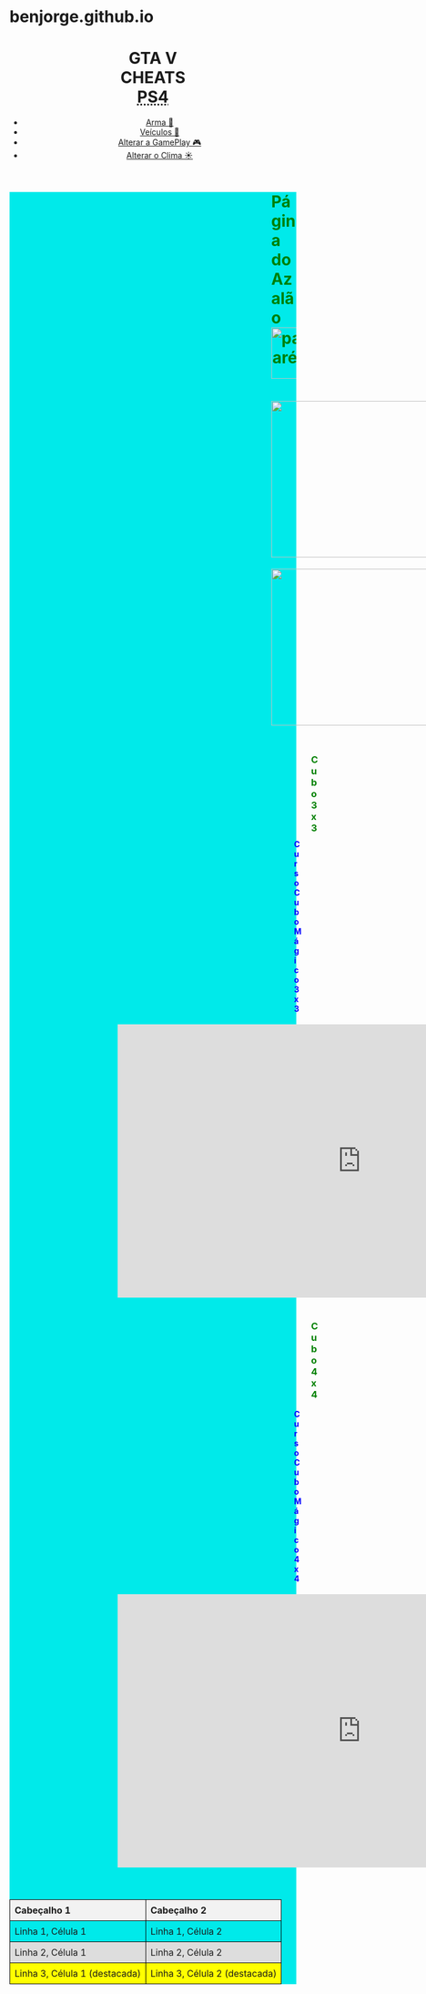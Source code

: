 # benjorge.github.io

<DOCTYPE html>
<html>
<head>

<title>Página html do Azalão </title> 

</head>


<body>

<header>
      <h1> GTA V <br> CHEATS <abbr title="PlayStation 4"><br>PS4</abbr> </h1>
      <nav>
        <ul>
            <li><a href="#arma"> Arma 🔫</a></li>
            <li><a href="#veiculos">Veículos 🚁</a></li>
            <li><a href="#gameplay">Alterar a GamePlay 🎮</a></li>
            <li><a href="#clima">Alterar o Clima ☀️</a></li>
        </ul>
      </nav>
  </header>

<div style="background-color:rgb(0, 234, 234);">

<h1 style="color: green; margin-top: 20px; margin-left: 460px;"> Página do Azalão <br> <img src="https://www.dicionarioinformal.com.br/image/p/1206.jpg" alt="pangaré" title="pangaré" width="100" height="90"> </h1>

<img style="margin-top: 20px; margin-left: 460px;" border="0" height="275" kba="true" src="https://blogger.googleusercontent.com/img/b/R29vZ2xl/AVvXsEio_rmE4uQMGuc7jn1fIdctMSEC-w6fgCGmsLgjwwN-YyBbyNG-T7QbI9tCLb0BsNu8zxg5k241nVM_QtOe8nuMGQ-dtmZpsA1bZYRmmgxHUrzRorDpeaGuglJhJNYXYfjHxUvfj-8MPvs/s320/pangare.JPG" width="320">

<img style= "margin-top: 20px; margin-left: 460px;" border="0" height="275" kba="true" src="https://i.gifer.com/40H9.gif">

<h3 style="color: green; margin-bottom: 10px; margin-top: 50px; margin-left: 530px;"> Cubo 3x3 </h3>
<p style="color: blue; margin-top: 10px; margin-left: 500px;"> <b>Curso Cubo Mágico 3x3</b> </p>
<iframe style="margin-bottom: 20px; margin-top: 5px; margin-left: 190px;" width="853" height="480" src="https://www.youtube.com/embed/5Ohd4DtdUvo?list=PLm6BV626ZnNIylC56ikwrsRCxi9fgCsM2" title="COMO RESOLVER O CUBO MÁGICO - INTRODUÇÃO MÉTODO BÁSICO" frameborder="0" allow="accelerometer; autoplay; clipboard-write; encrypted-media; gyroscope; picture-in-picture; web-share" referrerpolicy="strict-origin-when-cross-origin" allowfullscreen></iframe>

<h3 style="color: green; margin-top: 20px; margin-left: 530px;"> Cubo 4x4 </h3>
<p style="color: blue; margin-top: 10px; margin-left: 500px "> <b>Curso Cubo Mágico 4x4</b> </p>
<iframe style="margin-bottom: 40px; margin-top: 5px; margin-left: 190px;" width="853" height="480" src="https://www.youtube.com/embed/GUIdBz8g9G4?list=PLbwwI_uaHSMolU2QXyTJByRol_YXw3n28" title="✅1ª PARTE: Como RESOLVER Cubo Mágico 4x4? MONTAR OS CENTROS! Tutorial PASSO A PASSO - INICIANTE!" frameborder="0" allow="accelerometer; autoplay; clipboard-write; encrypted-media; gyroscope; picture-in-picture; web-share" referrerpolicy="strict-origin-when-cross-origin" allowfullscreen></iframe>

<style>
.tabela-exemplo {
  width: 100%;
  border-collapse: collapse; /* Remove espaços entre as bordas */
}

.tabela-exemplo th, .tabela-exemplo td {
  border: 1px solid black;
  padding: 8px;
  text-align: left;
}

.tabela-exemplo th {
  background-color: #f2f2f2; /* Cor de fundo para o cabeçalho */
}

.tabela-exemplo tr:nth-child(even) {
  background-color: #dddddd; /* Cores alternadas para linhas pares */
}

.tabela-exemplo .destaque {
    background-color: yellow; /* Cor para células com classe destaque */
}
</style>

<table class="tabela-exemplo">
  <thead>
    <tr>
      <th>Cabeçalho 1</th>
      <th>Cabeçalho 2</th>
    </tr>
  </thead>
  <tbody>
    <tr>
      <td>Linha 1, Célula 1</td>
      <td>Linha 1, Célula 2</td>
    </tr>
    <tr>
      <td>Linha 2, Célula 1</td>
      <td>Linha 2, Célula 2</td>
    </tr>
    <tr class="destaque">
        <td>Linha 3, Célula 1 (destacada)</td>
        <td>Linha 3, Célula 2 (destacada)</td>
    </tr>
  </tbody>
</table>



</div>




</body>


</html>
